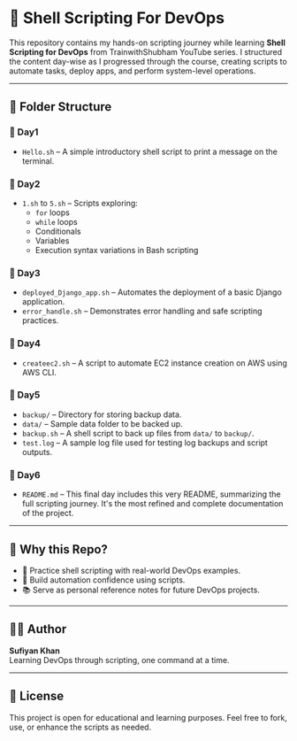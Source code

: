 # 🧾 Shell Scripting For DevOps

This repository contains my hands-on scripting journey while learning **Shell Scripting for DevOps** from TrainwithShubham YouTube series. I structured the content day-wise as I progressed through the course, creating scripts to automate tasks, deploy apps, and perform system-level operations.

---

## 📁 Folder Structure

### 🔹 Day1
- `Hello.sh` – A simple introductory shell script to print a message on the terminal.

### 🔹 Day2
- `1.sh` to `5.sh` – Scripts exploring:
  - `for` loops
  - `while` loops
  - Conditionals
  - Variables
  - Execution syntax variations in Bash scripting

### 🔹 Day3
- `deployed_Django_app.sh` – Automates the deployment of a basic Django application.
- `error_handle.sh` – Demonstrates error handling and safe scripting practices.

### 🔹 Day4
- `createec2.sh` – A script to automate EC2 instance creation on AWS using AWS CLI.

### 🔹 Day5
- `backup/` – Directory for storing backup data.
- `data/` – Sample data folder to be backed up.
- `backup.sh` – A shell script to back up files from `data/` to `backup/`.
- `test.log` – A sample log file used for testing log backups and script outputs.

### 🔹 Day6
- `README.md` – This final day includes this very README, summarizing the full scripting journey. It's the most refined and complete documentation of the project.

---

## 📌 Why this Repo?

- 🔧 Practice shell scripting with real-world DevOps examples.
- 🚀 Build automation confidence using scripts.
- 📚 Serve as personal reference notes for future DevOps projects.

---

## 👨‍💻 Author

**Sufiyan Khan**  
Learning DevOps through scripting, one command at a time.

---

## 📄 License

This project is open for educational and learning purposes. Feel free to fork, use, or enhance the scripts as needed.

